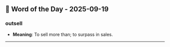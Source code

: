 ## 📅 Word of the Day - 2025-09-19

### **outsell**
- **Meaning**: To sell more than; to surpass in sales.

---

